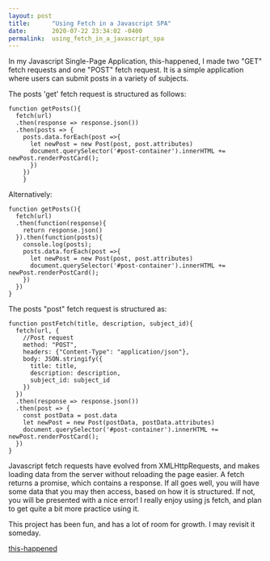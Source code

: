 ```yaml
---
layout: post
title:      "Using Fetch in a Javascript SPA"
date:       2020-07-22 23:34:02 -0400
permalink:  using_fetch_in_a_javascript_spa
---
```



In my Javascript Single-Page Application, this-happened, I made two "GET" fetch requests and one "POST" fetch request. It is a simple application where users can submit posts in a variety of subjects.

The posts 'get' fetch request is structured as follows:

```
function getPosts(){
  fetch(url)
  .then(response => response.json())
  .then(posts => {
    posts.data.forEach(post =>{
      let newPost = new Post(post, post.attributes)
      document.querySelector('#post-container').innerHTML += newPost.renderPostCard();
      })
    })
	}
```


Alternatively:

```
function getPosts(){
  fetch(url)
  .then(function(response){
    return response.json()
  }).then(function(posts){
    console.log(posts);
    posts.data.forEach(post =>{
      let newPost = new Post(post, post.attributes)
      document.querySelector('#post-container').innerHTML += newPost.renderPostCard();
    })
  })
}
```


The posts "post" fetch request is structured as:

```
function postFetch(title, description, subject_id){
  fetch(url, {
    //Post request
    method: "POST",
    headers: {"Content-Type": "application/json"},
    body: JSON.stringify({
      title: title,
      description: description,
      subject_id: subject_id
    })
  })
  .then(response => response.json())
  .then(post => {
    const postData = post.data
    let newPost = new Post(postData, postData.attributes)
    document.querySelector('#post-container').innerHTML += newPost.renderPostCard();
  })
}
```

Javascript fetch requests have evolved from XMLHttpRequests, and makes loading data from the server without reloading the page easier. A fetch returns a promise, which contains a response. If all goes well, you will have some data that you may then access, based on how it is structured. If not, you will be presented with a nice error! I really enjoy using js fetch, and plan to get quite a bit more practice using it. 


This project has been fun, and has a lot of room for growth. I may revisit it someday.

[this-happened](https://github.com/Connieh1/this-happened-frontend)

